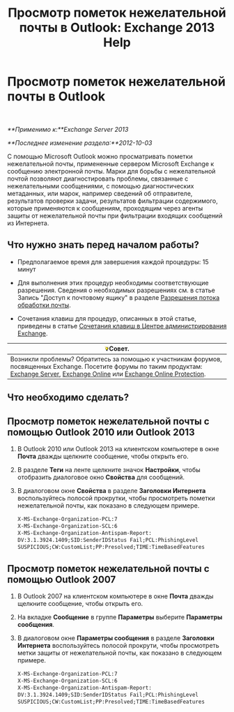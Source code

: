 ﻿---
title: 'Просмотр пометок нежелательной почты в Outlook: Exchange 2013 Help'
TOCTitle: Просмотр пометок нежелательной почты в Outlook
ms:assetid: cddb5dbf-ad1e-471c-9fc8-28ddcf7ec1d0
ms:mtpsurl: https://technet.microsoft.com/ru-ru/library/Bb124595(v=EXCHG.150)
ms:contentKeyID: 50489095
ms.date: 05/22/2018
mtps_version: v=EXCHG.150
ms.translationtype: MT
---

# Просмотр пометок нежелательной почты в Outlook

 

_**Применимо к:**Exchange Server 2013_

_**Последнее изменение раздела:**2012-10-03_

С помощью Microsoft Outlook можно просматривать пометки нежелательной почты, примененные сервером Microsoft Exchange к сообщению электронной почты. Марки для борьбы с нежелательной почтой позволяют диагностировать проблемы, связанные с нежелательными сообщениями, с помощью диагностических метаданных, или марок, например сведений об отправителе, результатов проверки задачи, результатов фильтрации содержимого, которые применяются к сообщениям, проходящим через агенты защиты от нежелательной почты при фильтрации входящих сообщений из Интернета.

## Что нужно знать перед началом работы?

  - Предполагаемое время для завершения каждой процедуры: 15 минут

  - Для выполнения этих процедур необходимы соответствующие разрешения. Сведения о необходимых разрешениях см. в статье Запись "Доступ к почтовому ящику" в разделе [Разрешения потока обработки почты](mail-flow-permissions-exchange-2013-help.md).

  - Сочетания клавиш для процедур, описанных в этой статье, приведены в статье [Сочетания клавиш в Центре администрирования Exchange](keyboard-shortcuts-in-the-exchange-admin-center-exchange-online-protection-help.md).

<table>
<thead>
<tr class="header">
<th><img src="images/Bb124558.tip(EXCHG.150).gif" title="Совет" alt="Совет" />Совет.</th>
</tr>
</thead>
<tbody>
<tr class="odd">
<td>Возникли проблемы? Обратитесь за помощью к участникам форумов, посвященных Exchange. Посетите форумы по таким продуктам: <a href="https://go.microsoft.com/fwlink/p/?linkid=60612">Exchange Server</a>, <a href="https://go.microsoft.com/fwlink/p/?linkid=267542">Exchange Online</a> или <a href="https://go.microsoft.com/fwlink/p/?linkid=285351">Exchange Online Protection</a>.</td>
</tr>
</tbody>
</table>


## Что необходимо сделать?

## Просмотр пометок нежелательной почты с помощью Outlook 2010 или Outlook 2013

1.  В Outlook 2010 или Outlook 2013 на клиентском компьютере в окне **Почта** дважды щелкните сообщение, чтобы открыть его.

2.  В разделе **Теги** на ленте щелкните значок **Настройки**, чтобы отобразить диалоговое окно **Свойства** для сообщений.

3.  В диалоговом окне **Свойства** в разделе **Заголовки Интернета** воспользуйтесь полосой прокрутки, чтобы просмотреть пометки нежелательной почты, как показано в следующем примере.
    
        X-MS-Exchange-Organization-PCL:7
        X-MS-Exchange-Organization-SCL:6
        X-MS-Exchange-Organization-Antispam-Report: DV:3.1.3924.1409;SID:SenderIDStatus Fail;PCL:PhishingLevel SUSPICIOUS;CW:CustomList;PP:Presolved;TIME:TimeBasedFeatures

## Просмотр пометок нежелательной почты с помощью Outlook 2007

1.  В Outlook 2007 на клиентском компьютере в окне **Почта** дважды щелкните сообщение, чтобы открыть его.

2.  На вкладке **Сообщение** в группе **Параметры** выберите **Параметры сообщения**.

3.  В диалоговом окне **Параметры сообщения** в разделе **Заголовки Интернета** воспользуйтесь полосой прокрути, чтобы просмотреть метки защиты от нежелательной почты, как показано в следующем примере.
    
        X-MS-Exchange-Organization-PCL:7
        X-MS-Exchange-Organization-SCL:6
        X-MS-Exchange-Organization-Antispam-Report: DV:3.1.3924.1409;SID:SenderIDStatus Fail;PCL:PhishingLevel SUSPICIOUS;CW:CustomList;PP:Presolved;TIME:TimeBasedFeatures

